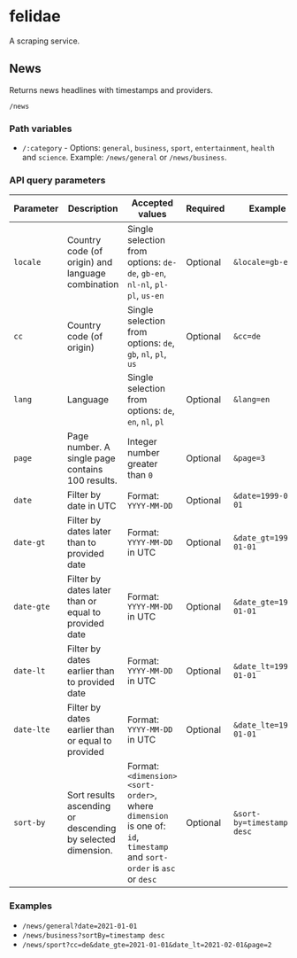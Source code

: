 # felidae

A scraping service.

## News

Returns news headlines with timestamps and providers.

`/news`

### Path variables

- `/:category` - Options: `general`, `business`, `sport`, `entertainment`, `health` and `science`. Example: `/news/general` or `/news/business`.

### API query parameters

| Parameter | Description | Accepted values | Required | Example |
| --- | --- | --- | --- | --- | 
| `locale` | Country code (of origin) and language combination | Single selection from options: `de-de`, `gb-en`, `nl-nl`, `pl-pl`, `us-en` | Optional | `&locale=gb-en` |
| `cc` | Country code (of origin) | Single selection from options: `de`, `gb`, `nl`, `pl`, `us` | Optional | `&cc=de` |
| `lang` | Language | Single selection from options:  `de`, `en`, `nl`, `pl` | Optional | `&lang=en` |
| `page` | Page number. A single page contains 100 results. | Integer number greater than `0` | Optional | `&page=3` |
| `date` | Filter by date in UTC | Format: `YYYY-MM-DD` | Optional | `&date=1999-01-01` |
| `date-gt` | Filter by dates later than to provided date | Format: `YYYY-MM-DD` in UTC | Optional | `&date_gt=1999-01-01` |
| `date-gte` | Filter by dates later than or equal to provided date | Format: `YYYY-MM-DD` in UTC | Optional | `&date_gte=1999-01-01` |
| `date-lt` | Filter by dates earlier than to provided date | Format: `YYYY-MM-DD` in UTC | Optional | `&date_lt=1999-01-01` |
| `date-lte` | Filter by dates earlier than or equal to provided | Format: `YYYY-MM-DD` in UTC | Optional | `&date_lte=1999-01-01` |
| `sort-by` | Sort results ascending or descending by selected dimension. | Format: `<dimension> <sort-order>`, where `dimension` is one of: `id`, `timestamp` and `sort-order` is `asc` or `desc` | Optional | `&sort-by=timestamp desc` |

### Examples

- `/news/general?date=2021-01-01`
- `/news/business?sortBy=timestamp desc`
- `/news/sport?cc=de&date_gte=2021-01-01&date_lt=2021-02-01&page=2`